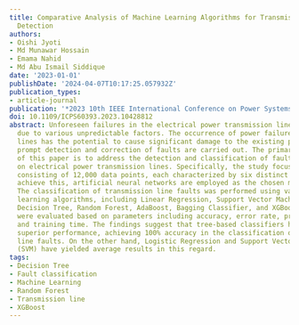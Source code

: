 ```yaml
---
title: Comparative Analysis of Machine Learning Algorithms for Transmission Line Fault
  Detection
authors:
- Oishi Jyoti
- Md Munawar Hossain
- Emama Nahid
- Md Abu Ismail Siddique
date: '2023-01-01'
publishDate: '2024-04-07T10:17:25.057932Z'
publication_types:
- article-journal
publication: '*2023 10th IEEE International Conference on Power Systems, ICPS 2023*'
doi: 10.1109/ICPS60393.2023.10428812
abstract: Unforeseen failures in the electrical power transmission line may arise
  due to various unpredictable factors. The occurrence of power failures on transmission
  lines has the potential to cause significant damage to the existing power grid unless
  prompt detection and correction of faults are carried out. The primary objective
  of this paper is to address the detection and classification of faults occurring
  on electrical power transmission lines. Specifically, the study focuses on a dataset
  consisting of 12,000 data points, each characterized by six distinct features. To
  achieve this, artificial neural networks are employed as the chosen methodology.
  The classification of transmission line faults was performed using various machine
  learning algorithms, including Linear Regression, Support Vector Machine (SVM),
  Decision Tree, Random Forest, AdaBoost, Bagging Classifier, and XGBoost. The algorithms
  were evaluated based on parameters including accuracy, error rate, prediction speed,
  and training time. The findings suggest that tree-based classifiers have exhibited
  superior performance, achieving 100% accuracy in the classification of transmission
  line faults. On the other hand, Logistic Regression and Support Vector Machines
  (SVM) have yielded average results in this regard.
tags:
- Decision Tree
- Fault classification
- Machine Learning
- Random Forest
- Transmission line
- XGBoost
---
```

